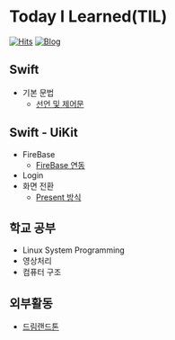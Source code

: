 # Today I Learned(TIL)
[![Hits](https://hits.seeyoufarm.com/api/count/incr/badge.svg?url=https%3A%2F%2Fgithub.com%2Falstjr7437%2FTIL&count_bg=%23499CF3&title_bg=%23000000&icon=adguard.svg&icon_color=%23FFFFFF&title=See&edge_flat=false)](https://hits.seeyoufarm.com)
[![Blog](https://img.shields.io/badge/Velog-velog.io/@alstjr7437-blue.svg)](https://velog.io/@alstjr7437)

## Swift
* 기본 문법
  * [선언 및 제어문](https://github.com/alstjr7437/TIL/blob/main/Swift/syntax/basic.md)


## Swift - UiKit
* FireBase
  * [FireBase 연동](https://github.com/alstjr7437/TIL/blob/main/Swift/Uikit/FireBase.md)
* Login
* 화면 전환
  * [Present 방식](https://github.com/alstjr7437/TIL/blob/main/Swift/Uikit/ScreenTransPresent.md)

## 학교 공부
* Linux System Programming
* 영상처리
* 컴퓨터 구조

## 외부활동
* [드림랜드톤](https://velog.io/@alstjr7437/DreamLandThon1)
